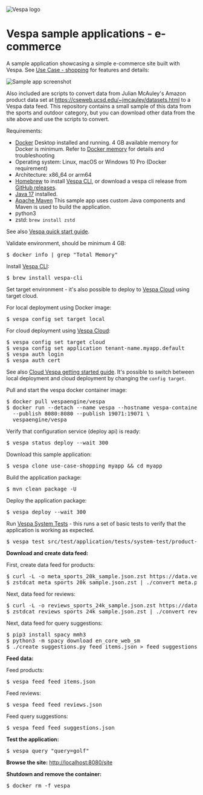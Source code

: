 <!-- Copyright Yahoo. Licensed under the terms of the Apache 2.0 license. See LICENSE in the project root. -->

![Vespa logo](https://vespa.ai/assets/vespa-logo-color.png)

# Vespa sample applications - e-commerce

A sample application showcasing a simple e-commerce site built with Vespa.
See [Use Case - shopping](https://docs.vespa.ai/en/use-case-shopping.html) for features and details:

![Sample app screenshot](https://docs.vespa.ai/assets/img/shopping-1.png)

Also included are scripts to convert data from Julian McAuley's Amazon product data set at
https://cseweb.ucsd.edu/~jmcauley/datasets.html to a Vespa data feed.
This repository contains a small sample of this data from the sports and outdoor category,
but you can download other data from the site above and use the scripts to convert.

Requirements:
* [Docker](https://www.docker.com/) Desktop installed and running. 4 GB available memory for Docker is minimum.
  Refer to [Docker memory](https://docs.vespa.ai/en/operations/docker-containers.html#memory)
  for details and troubleshooting
* Operating system: Linux, macOS or Windows 10 Pro (Docker requirement)
* Architecture: x86_64 or arm64 
* [Homebrew](https://brew.sh/) to install [Vespa CLI](https://docs.vespa.ai/en/vespa-cli.html), or download
  a vespa cli release from [GitHub releases](https://github.com/vespa-engine/vespa/releases).
* [Java 17](https://openjdk.org/projects/jdk/17/) installed.
* [Apache Maven](https://maven.apache.org/install.html) This sample app uses custom Java components and Maven is used
  to build the application.
* python3
* zstd: `brew install zstd`

See also [Vespa quick start guide](https://docs.vespa.ai/en/vespa-quick-start.html).

Validate environment, should be minimum 4 GB:
<pre>
$ docker info | grep "Total Memory"
</pre>

Install [Vespa CLI](https://docs.vespa.ai/en/vespa-cli.html):
<pre>
$ brew install vespa-cli
</pre>

Set target environment - it's also possible to deploy to [Vespa Cloud](https://cloud.vespa.ai/) using target cloud.

For local deployment using Docker image:
<pre data-test="exec">
$ vespa config set target local
</pre>

For cloud deployment using [Vespa Cloud](https://cloud.vespa.ai/):
<pre>
$ vespa config set target cloud
$ vespa config set application tenant-name.myapp.default
$ vespa auth login 
$ vespa auth cert
</pre>

See also [Cloud Vespa getting started guide](https://cloud.vespa.ai/en/getting-started). It's possible
to switch between local deployment and cloud deployment by changing the `config target`.

Pull and start the vespa docker container image:

<pre data-test="exec">
$ docker pull vespaengine/vespa
$ docker run --detach --name vespa --hostname vespa-container \
  --publish 8080:8080 --publish 19071:19071 \
  vespaengine/vespa
</pre>

Verify that configuration service (deploy api) is ready:

<pre data-test="exec">
$ vespa status deploy --wait 300
</pre>

Download this sample application:

<pre data-test="exec">
$ vespa clone use-case-shopping myapp && cd myapp
</pre>

Build the application package:
<pre data-test="exec" data-test-expect="BUILD SUCCESS" data-test-timeout="300">
$ mvn clean package -U
</pre>

Deploy the application package:
<pre data-test="exec" data-test-assert-contains="Success">
$ vespa deploy --wait 300
</pre>

Run [Vespa System Tests](https://docs.vespa.ai/en/reference/testing.html) -
this runs a set of basic tests to verify that the application is working as expected.

<pre data-test="exec" data-test-assert-contains="Success">
$ vespa test src/test/application/tests/system-test/product-search-test.json
</pre>

**Download and create data feed:**

First, create data feed for products:
<pre data-test="exec">
$ curl -L -o meta_sports_20k_sample.json.zst https://data.vespa.oath.cloud/sample-apps-data/meta_sports_20k_sample.json.zst 
$ zstdcat meta_sports_20k_sample.json.zst | ./convert_meta.py > feed_items.json
</pre>

Next, data feed for reviews:
<pre data-test="exec">
$ curl -L -o reviews_sports_24k_sample.json.zst https://data.vespa.oath.cloud/sample-apps-data/reviews_sports_24k_sample.json.zst
$ zstdcat reviews_sports_24k_sample.json.zst | ./convert_reviews.py > feed_reviews.json
</pre>

Next, data feed for query suggestions:
<pre data-test="exec">
$ pip3 install spacy mmh3
$ python3 -m spacy download en_core_web_sm 
$ ./create_suggestions.py feed_items.json > feed_suggestions.json
</pre>

**Feed data:**

Feed products:
<pre data-test="exec">
$ vespa feed feed_items.json
</pre>

Feed reviews:
<pre data-test="exec">
$ vespa feed feed_reviews.json
</pre>

Feed query suggestions:
<pre data-test="exec">
$ vespa feed feed_suggestions.json
</pre>

**Test the application:**
<pre data-test="exec" data-test-assert-contains="id:item:item::">
$ vespa query "query=golf"
</pre>

**Browse the site:**
[http://localhost:8080/site](http://localhost:8080/site)

**Shutdown and remove the container:**
<pre data-test="after">
$ docker rm -f vespa
</pre>
